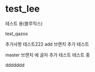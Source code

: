 # test_lee
테스트 용(블루믹스)

test_qazos

추가사항 테스트222
add 브랜치 추가 테스트


master 브랜치 에 글자 추가 테스트
테스트 중

ddddddd
